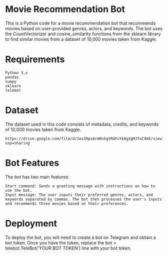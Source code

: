# Movie Recommendation Bot

This is a Python code for a movie recommendation bot that recommends movies based on user-provided genres, actors, and keywords. The bot uses the CountVectorizer and cosine_similarity functions from the sklearn library to find similar movies from a dataset of 10,000 movies taken from Kaggle.

# Requirements

    Python 3.x
    pandas
    numpy
    sklearn
    telebot

# Dataset

The dataset used in this code consists of metadata, credits, and keywords of 10,000 movies taken from Kaggle.

    https://drive.google.com/file/d/1es39pvArmRnhgtRdFvYk8gXgMJfoC9mE/view?usp=sharing


# Bot Features

The bot has two main features:

    Start command: Sends a greeting message with instructions on how to use the bot.
    Input message: The user inputs their preferred genres, actors, and keywords separated by commas. The bot then processes the user's inputs and recommends three movies based on their preferences.

# Deployment
To deploy the bot, you will need to create a bot on Telegram and obtain a bot token. Once you have the token, replace the bot = telebot.TeleBot('YOUR BOT TOKEN') line with your bot token.
